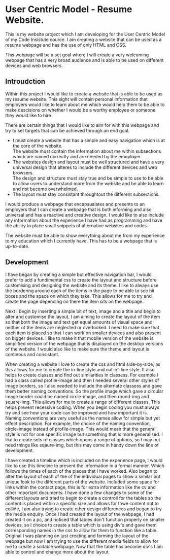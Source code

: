 <h1>User Centric Model - Resume Website.</h1>
This is my website project which I am developing for the User Centric Model of my Code Insistute cource. I am creating a website that can be used as a resume webpage and has the use of only HTML and CSS.

This webpage will be a set goal where I will create a very welcoming webpage that has a very broad audience and is able to be used on different devices and web browsers.
<h2>Introudction</h2>
Within this project I would like to create a website that is able to be used as my resume website. This sight will contain personal information that employers would like to learn about me which would help them to be able to make descisions on whether I would be a worthy employee or someone they would like to hire.

There are certain things that I would like to aim for with this webpage and try to set targets that can be achieved through an end goal.
<ul>
    <li>
        I must create a website that has a simple and easy navigation which is at the core of the website.
    </li>
        The website must contain the information about me within subsections which are named correctly and are needed by the emoployer
    <li>
        The websites design and layout must be well structured and have a very universal design that alteres to include the different devices and web browsers.
    </li>
        The design and structure must stay true and be simple to use to be able to allow users to understand more from the website and be able to learn and not become overwhelmed.
    <li>
        The layout must stay consistant throughtout the different subsections.
    </li>
</ul>

I would produce a webpage that encapsualates and presents to an employers that I can create a webpage that is both informing and also universal and has a reactive and creative design.
I would like to also include any information about the experience I have had as programming and have the ability to place small snippets of alternative websites and codes.

The website must be able to show everything about me from my experience to my education which I currently have. This has to be a webpage that is up-to-date.

<h2>Development</h2>
I have began by creating a simple but effective navigation bar, I would prefer to add a fundimental css to create the layout and structure before customising and designing the website and its theme.
I like to always use the bordering around each of the items in the page to be able to see hit boxes and the space on which they take. This allows for me to try and create the page depending on there the item sits on the webpage.

Next I begin by inserting a simple bit of text, image and a title and begin to alter and customise the layout, I am aiming to create the layout of the item so that both the image and text get equal amounts of visual space and neither of the items are neglected or overlooked.
I need to make sure that each item is placed so that I can work on smaller devices and also present on bigger devices. I like to make it that mobile version of the website is simplified version of the webpage that is displayed on the desktop versions of the website.
I would also like to make sure the theme and layout is continous and consistant.

When creating a website I love to create the css and html side-by-side, as this allows for me to create the in-line style and out-of-line style. It also helps to create classes and find out similarities in classess.
For example I had a class called profile-image and then I needed several other styles of image borders, so I also needed to include the alternate classess and gave them better naming conventions.
So the profile image which gave a circular image border could be named circle-image, and then round-img and square-img. This allows for me to create a range of different classes. This helps prevent recessive coding.
When you begin coding you must always try and see how your code can be improved and how important it is. Naming conventions are very useful as the names allow for simple but yet effect description.
For example, the choice of the naming convention, circle-image instead of profile-image. This would mean that the general style is not for one specific image but something that is more generalised.
I like to create sets of classes which opens a range of options, so I may not need things like sqaure-img, but this may come in handy down the line of development.

I have created a timeline which is included on the experience page, I would like to use this timeline to present the information in a formal manner. Which follows the times of each of the places that I have worked.
Also began to alter the layout of each of the of the individual pages to show a similar but unique look to the different parts of the website.
Included some space for links within the contact page, this is for extra information like the cv and other important documents.
I have done a few changes to some of the different layouts and tried to begin to create a controll for the tables so the content is placed within a specific size and allows for thwe content not to collide, I am also trying to create other design differences and began to try the media enquiry.
Once I had created the layout of the webpage, I had created it on a pc, and noticed that tables don't function properly on smaller devices, so I choice to create a table which is using div's and gave them corresponding names in the css to allow for them to function like a table.
Original I was planning on just creating and forming the layout of the webpage but now I am trying to use the different media fields to allow for me to create a suitable webpage. Now that the table has become div's I am able to control and change more about the layout.